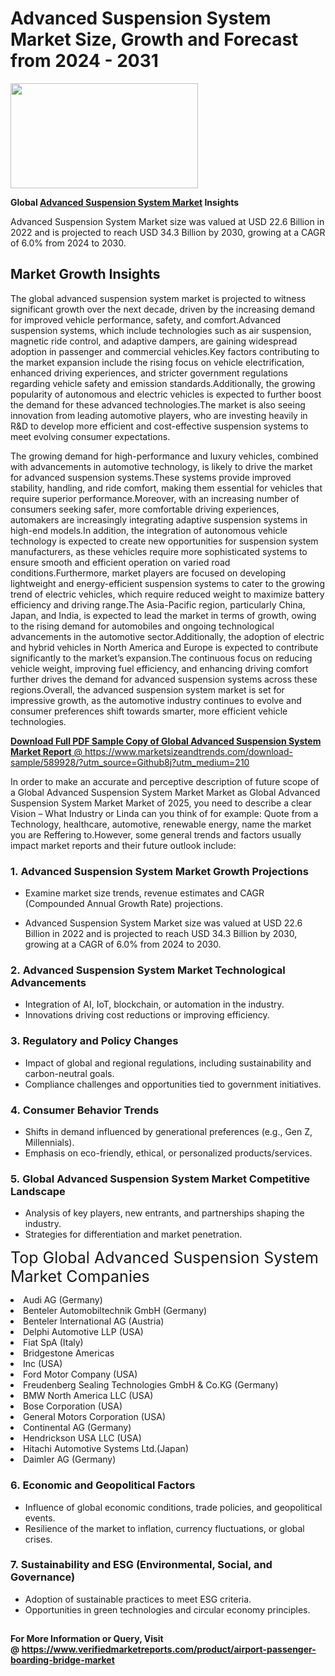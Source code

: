 <H1>Advanced Suspension System Market Size, Growth and Forecast from 2024 - 2031</H1><img class="aligncenter size-medium wp-image-584254" src="https://thirdeyenews.in/wp-content/uploads/2024/09/Global-Market-Research-300x168.jpeg" alt="" width="300" height="168" /><p><strong>Global&nbsp;<a href="https://www.marketsizeandtrends.com/download-sample/589928/?utm_source=Github8j?utm_medium=210">Advanced Suspension System Market</a> Insights</strong></p><p>Advanced Suspension System Market size was valued at USD 22.6 Billion in 2022 and is projected to reach USD 34.3 Billion by 2030, growing at a CAGR of 6.0% from 2024 to 2030.</p><p><h2>Market Growth Insights</h2> <p>The global advanced suspension system market is projected to witness significant growth over the next decade, driven by the increasing demand for improved vehicle performance, safety, and comfort.Advanced suspension systems, which include technologies such as air suspension, magnetic ride control, and adaptive dampers, are gaining widespread adoption in passenger and commercial vehicles.Key factors contributing to the market expansion include the rising focus on vehicle electrification, enhanced driving experiences, and stricter government regulations regarding vehicle safety and emission standards.Additionally, the growing popularity of autonomous and electric vehicles is expected to further boost the demand for these advanced technologies.The market is also seeing innovation from leading automotive players, who are investing heavily in R&D to develop more efficient and cost-effective suspension systems to meet evolving consumer expectations.</p> <p><a href="#"></a></p> <p>The growing demand for high-performance and luxury vehicles, combined with advancements in automotive technology, is likely to drive the market for advanced suspension systems.These systems provide improved stability, handling, and ride comfort, making them essential for vehicles that require superior performance.Moreover, with an increasing number of consumers seeking safer, more comfortable driving experiences, automakers are increasingly integrating adaptive suspension systems in high-end models.In addition, the integration of autonomous vehicle technology is expected to create new opportunities for suspension system manufacturers, as these vehicles require more sophisticated systems to ensure smooth and efficient operation on varied road conditions.Furthermore, market players are focused on developing lightweight and energy-efficient suspension systems to cater to the growing trend of electric vehicles, which require reduced weight to maximize battery efficiency and driving range.The Asia-Pacific region, particularly China, Japan, and India, is expected to lead the market in terms of growth, owing to the rising demand for automobiles and ongoing technological advancements in the automotive sector.Additionally, the adoption of electric and hybrid vehicles in North America and Europe is expected to contribute significantly to the market’s expansion.The continuous focus on reducing vehicle weight, improving fuel efficiency, and enhancing driving comfort further drives the demand for advanced suspension systems across these regions.Overall, the advanced suspension system market is set for impressive growth, as the automotive industry continues to evolve and consumer preferences shift towards smarter, more efficient vehicle technologies.</p> <p><a href="#"></p><p><span class=""><strong>Download Full PDF Sample Copy of Global Advanced Suspension System Market Report</strong> @ <a href="https://www.marketsizeandtrends.com/download-sample/589928/?utm_source=Github8j?utm_medium=210" target="_blank">https://www.marketsizeandtrends.com/download-sample/589928/?utm_source=Github8j?utm_medium=210</a></span></p><p>In order to make an accurate and perceptive description of future scope of a Global&nbsp;Advanced Suspension System Market Market as Global&nbsp;Advanced Suspension System Market Market of 2025, you need to describe a clear Vision &ndash; What Industry or Linda can you think of for example: Quote from a Technology, healthcare, automotive, renewable energy, name the market you are Reffering to.However, some general trends and factors usually impact market reports and their future outlook include:</p><h3>1.&nbsp;<strong>Advanced Suspension System Market Growth Projections</strong></h3><ul><li>Examine market size trends, revenue estimates and CAGR (Compounded Annual Growth Rate) projections.</li><li><p>Advanced Suspension System Market size was valued at USD 22.6 Billion in 2022 and is projected to reach USD 34.3 Billion by 2030, growing at a CAGR of 6.0% from 2024 to 2030.</p></li></ul><h3>2.&nbsp;<strong>Advanced Suspension System Market Technological Advancements</strong></h3><ul><li>Integration of AI, IoT, blockchain, or automation in the industry.</li><li>Innovations driving cost reductions or improving efficiency.</li></ul><h3>3.&nbsp;<strong>Regulatory and Policy Changes</strong></h3><ul><li>Impact of global and regional regulations, including sustainability and carbon-neutral goals.</li><li>Compliance challenges and opportunities tied to government initiatives.</li></ul><h3>4.&nbsp;<strong>Consumer Behavior Trends</strong></h3><ul><li>Shifts in demand influenced by generational preferences (e.g., Gen Z, Millennials).</li><li>Emphasis on eco-friendly, ethical, or personalized products/services.</li></ul><h3>5.&nbsp;<strong>Global Advanced Suspension System Market Competitive Landscape</strong></h3><ul><li>Analysis of key players, new entrants, and partnerships shaping the industry.</li><li>Strategies for differentiation and market penetration.</li></ul><p data-pm-slice="1 1 []"><span style="color: inherit; font-family: inherit; font-size: 25px;">Top Global Advanced Suspension System Market Companies</span></p><div class="" data-test-id=""><p><li>Audi AG (Germany)</li><li> Benteler Automobiltechnik GmbH (Germany)</li><li> Benteler International AG (Austria)</li><li> Delphi Automotive LLP (USA)</li><li> Fiat SpA (Italy)</li><li> Bridgestone Americas</li><li> Inc (USA)</li><li> Ford Motor Company (USA)</li><li> Freudenberg Sealing Technologies GmbH & Co.KG (Germany)</li><li> BMW North America LLC (USA)</li><li> Bose Corporation (USA)</li><li> General Motors Corporation (USA)</li><li> Continental AG (Germany)</li><li> Hendrickson USA LLC (USA)</li><li> Hitachi Automotive Systems Ltd.(Japan)</li><li> Daimler AG (Germany)</li></p></div><h3>6.&nbsp;<strong>Economic and Geopolitical Factors</strong></h3><ul><li>Influence of global economic conditions, trade policies, and geopolitical events.</li><li>Resilience of the market to inflation, currency fluctuations, or global crises.</li></ul><h3>7.&nbsp;<strong>Sustainability and ESG (Environmental, Social, and Governance)</strong></h3><ul><li>Adoption of sustainable practices to meet ESG criteria.</li><li>Opportunities in green technologies and circular economy principles.</li></ul><h2><strong style="font-size: 14px;">For More Information or Query, Visit @&nbsp;</strong><a style="background-color: #ffffff; font-size: 14px;" href="https://www.marketsizeandtrends.com/report/advanced-suspension-system-market/" target="_blank">https://www.verifiedmarketreports.com/product/airport-passenger-boarding-bridge-market</a></h2>